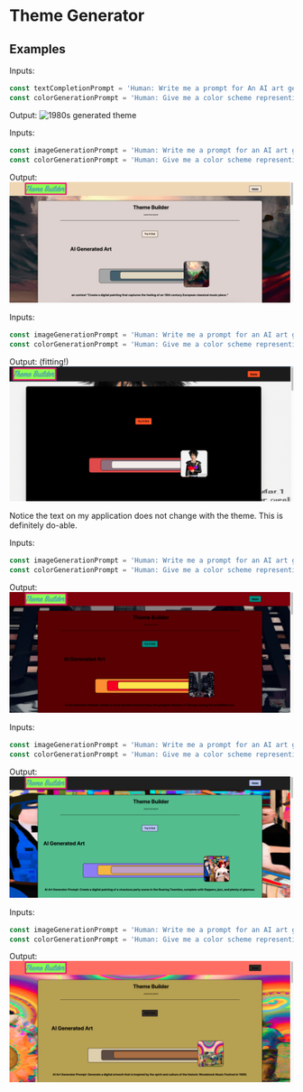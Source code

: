 # Theme Generator

## Examples

Inputs:
```javascript
const textCompletionPrompt = 'Human: Write me a prompt for An AI art generator. Generate a prompt that is based on the 1980s in the United States',
const colorGenerationPrompt = 'Human: Give me a color scheme representing the 1980s in the United States. give me the colors in Hex Values and give me 8 colors, the first 3 I can use for a background and the other 5 for styling'
```

Output:
![1980s generated theme](https://raw.githubusercontent.com/foleyb25/theme-generator-npm/main/images/1980s.png)

Inputs:
```javascript
const imageGenerationPrompt = 'Human: Write me a prompt for an AI art generator. Write a prompt that is based on the 1800s classical era in the europe'
const colorGenerationPrompt = 'Human: Give me a color scheme representing the 1800s classical era in Europe. give me the colors in Hex Values and give me 8 colors, the first 3 I can use for a background and the other 5 for styling'
```

Output:
![Classical 1800s era generated theme](/images/classical_1800s.png)

Inputs:
```javascript
const imageGenerationPrompt = 'Human: Write me a prompt for an AI art generator. Write a prompt that is based on the emo punk rock phase of the early 2000s era in the united states'
const colorGenerationPrompt = 'Human: Give me a color scheme representing the early 2000s era emo punk rock phase in the United States. give me the colors in Hex Values and give me 8 colors, the first 3 I can use for a background and the other 5 for styling'
```

Output:
(fitting!)
![emo 2000s generated theme](/images/emo_2000s.png)

Notice the text on my application does not change with the theme. This is definitely do-able.

Inputs:
```javascript
const imageGenerationPrompt = 'Human: Write me a prompt for an AI art generator. Write a prompt that is based on prohibition and gangsters of chicago.'
const colorGenerationPrompt = 'Human: Give me a color scheme representing prohibition and gangsters of chicago. give me the colors in Hex Values and give me 8 colors, the first 3 I can use for a background and the other 5 for styling'
```

Output:
![Prohibition and Chicago generated theme](/images/prohibition_chicago.png)

Inputs:
```javascript
const imageGenerationPrompt = 'Human: Write me a prompt for an AI art generator. Write a prompt that is based on the roaring 1920s era in the united states'
const colorGenerationPrompt = 'Human: Give me a color scheme representing the roaring 1920s era in the United States. give me the colors in Hex Values and give me 8 colors, the first 3 I can use for a background and the other 5 for styling'
```

Output:
![Roaring 20s generated theme](/images/roaring_20s.png)

Inputs:
```javascript
const imageGenerationPrompt = 'Human: Write me a prompt for an AI art generator. Write a prompt that is based on woodstock music festival in 1969.'
const colorGenerationPrompt = 'Human: Give me a color scheme representing Woodstock music festival in 1969. give me the colors in Hex Values and give me 8 colors, the first 3 I can use for a background and the other 5 for styling'
```

Output:
![Woodstock 69 generated theme](/images/woodstock_69.png)